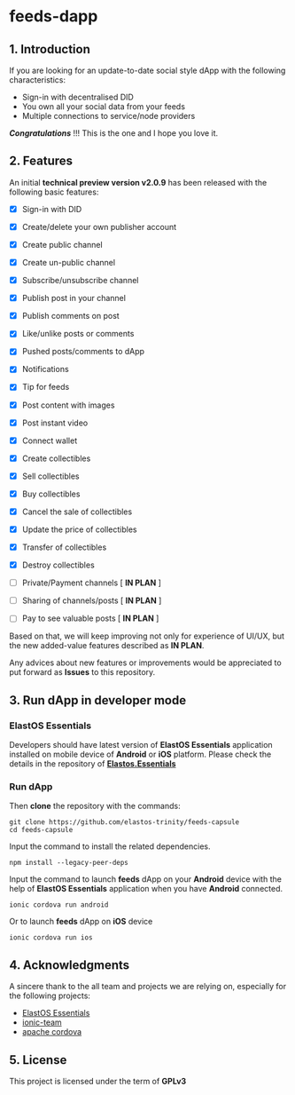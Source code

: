 feeds-dapp
========================

## 1. Introduction

If you are looking for an update-to-date social style dApp with the following characteristics:

- Sign-in with decentralised DID
- You own all your social data from your feeds
- Multiple connections to service/node providers

***Congratulations*** !!!  This is the one and I hope you love it.

## 2. Features

An initial **technical preview version v2.0.9** has been released with the following basic features:

- [x] Sign-in with DID

- [x] Create/delete your own publisher account

- [x] Create public channel

- [x] Create un-public channel

- [x] Subscribe/unsubscribe channel

- [x] Publish post in your channel

- [x] Publish comments on post

- [x] Like/unlike posts or comments

- [x] Pushed posts/comments to dApp

- [x] Notifications

- [x] Tip for feeds

- [x] Post content with images

- [x] Post instant video

- [x] Connect wallet

- [x] Create collectibles

- [x] Sell collectibles

- [x] Buy collectibles

- [x] Cancel the sale of collectibles

- [x] Update the price of collectibles

- [x] Transfer of collectibles

- [x] Destroy collectibles

- [ ] Private/Payment channels [ **IN PLAN** ]

- [ ] Sharing of channels/posts [ **IN PLAN** ]

- [ ] Pay to see valuable posts [ **IN PLAN** ]

Based on that, we will keep improving not only for experience of UI/UX, but the new added-value features described as **IN PLAN**.

Any advices about new features or improvements would be appreciated to put forward as **Issues** to this repository.

## 3. Run dApp in developer mode

### ElastOS Essentials

Developers should have latest version of **ElastOS Essentials** application installed on mobile device of **Android** or **iOS** platform. Please check the details in the repository of [**Elastos.Essentials**](https://github.com/elastos/Elastos.Essentials)

### Run dApp

Then **clone** the repository with the commands:

```
git clone https://github.com/elastos-trinity/feeds-capsule
cd feeds-capsule
```

Input the command to install the related dependencies.

```
npm install --legacy-peer-deps
```

Input the command to launch **feeds** dApp on your **Android** device with the help of **ElastOS Essentials** application when you have **Android** connected.

```
ionic cordova run android
```

Or to launch **feeds** dApp on **iOS** device

```
ionic cordova run ios
```

## 4. Acknowledgments

A sincere thank to the all team and projects we are relying on, especially for the following projects:
- [ElastOS Essentials](https://github.com/elastos/Elastos.Essentials)
- [ionic-team](https://github.com/ionic-team/ionic-framework.git)
- [apache cordova](https://github.com/apache/cordova.git)

## 5. License

This project is licensed under the term of **GPLv3**
